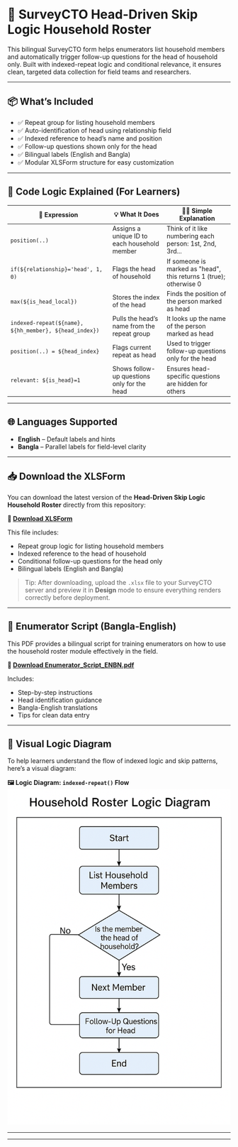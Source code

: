 # 🧠 SurveyCTO Head-Driven Skip Logic Household Roster

This bilingual SurveyCTO form helps enumerators list household members and automatically trigger follow-up questions for the head of household only. Built with indexed-repeat logic and conditional relevance, it ensures clean, targeted data collection for field teams and researchers.

---

## 📦 What’s Included

- ✅ Repeat group for listing household members
- ✅ Auto-identification of head using relationship field
- ✅ Indexed reference to head’s name and position
- ✅ Follow-up questions shown only for the head
- ✅ Bilingual labels (English and Bangla)
- ✅ Modular XLSForm structure for easy customization

---

## 🧠 Code Logic Explained (For Learners)

| 🔧 Expression | 💡 What It Does | 🧑‍🏫 Simple Explanation |
|--------------|----------------|-------------------------|
| `position(..)` | Assigns a unique ID to each household member | Think of it like numbering each person: 1st, 2nd, 3rd... |
| `if(${relationship}='head', 1, 0)` | Flags the head of household | If someone is marked as "head", this returns 1 (true); otherwise 0 |
| `max(${is_head_local})` | Stores the index of the head | Finds the position of the person marked as head |
| `indexed-repeat(${name}, ${hh_member}, ${head_index})` | Pulls the head’s name from the repeat group | It looks up the name of the person marked as head |
| `position(..) = ${head_index}` | Flags current repeat as head | Used to trigger follow-up questions only for the head |
| `relevant: ${is_head}=1` | Shows follow-up questions only for the head | Ensures head-specific questions are hidden for others |

---

## 🌐 Languages Supported

- **English** – Default labels and hints
- **Bangla** – Parallel labels for field-level clarity

---

## 📥 Download the XLSForm

You can download the latest version of the **Head-Driven Skip Logic Household Roster** directly from this repository:

**🔗 [Download XLSForm](assets/SurveyCTO_Head_Driven_Skip_Logic.xlsx)**

This file includes:
- Repeat group logic for listing household members
- Indexed reference to the head of household
- Conditional follow-up questions for the head only
- Bilingual labels (English and Bangla)

> Tip: After downloading, upload the `.xlsx` file to your SurveyCTO server and preview it in **Design** mode to ensure everything renders correctly before deployment.

---

## 📘 Enumerator Script (Bangla-English)

This PDF provides a bilingual script for training enumerators on how to use the household roster module effectively in the field.

**🔗 [Download Enumerator_Script_ENBN.pdf](Enumerator_Script_ENBN.pdf)**

Includes:
- Step-by-step instructions
- Head identification guidance
- Bangla-English translations
- Tips for clean data entry

---

## 🧩 Visual Logic Diagram

To help learners understand the flow of indexed logic and skip patterns, here’s a visual diagram:

**🖼️ Logic Diagram: `indexed-repeat()` Flow**  
![Household Roster Logic Diagram](logic_diagram_indexed.png)

---



---

